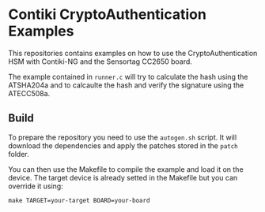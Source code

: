 # Contiki CryptoAuthentication Examples

This repositories contains examples on how to use the CryptoAuthentication
HSM with Contiki-NG and the Sensortag CC2650 board.

The example contained in `runner.c` will try to calculate the hash using
the ATSHA204a and to calcaulte the hash and verify the signature using the
ATECC508a.

## Build

To prepare the repository you need to use the `autogen.sh` script.
It will download the dependencies and apply the patches stored 
in the `patch` folder.

You can then use the Makefile to compile the example and load it on the
device. The target device is already setted in the Makefile but you
can override it using:

    make TARGET=your-target BOARD=your-board
